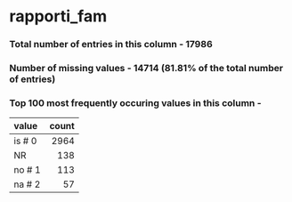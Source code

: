 
# rapporti_fam

### Total number of entries in this column - 17986

### Number of missing values - 14714 (81.81% of the total number of entries)

### Top 100 most frequently occuring values in this column -

| value   |   count |
|:--------|--------:|
| is # 0  |    2964 |
| NR      |     138 |
| no # 1  |     113 |
| na # 2  |      57 |
